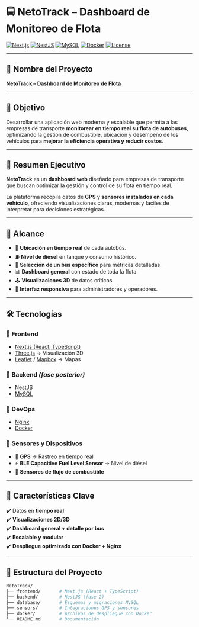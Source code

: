 # 🚍 NetoTrack – Dashboard de Monitoreo de Flota  

[![Next.js](https://img.shields.io/badge/Next.js-15-blue?logo=next.js)](https://nextjs.org/)
[![NestJS](https://img.shields.io/badge/NestJS-Framework-red?logo=nestjs)](https://nestjs.com/)
[![MySQL](https://img.shields.io/badge/MySQL-DB-blue?logo=mysql)](https://www.mysql.com/)
[![Docker](https://img.shields.io/badge/Docker-Ready-blue?logo=docker)](https://www.docker.com/)
[![License](https://img.shields.io/badge/license-MIT-green.svg)](LICENSE)

---

## 📌 Nombre del Proyecto  
**NetoTrack – Dashboard de Monitoreo de Flota**

---

## 🎯 Objetivo  
Desarrollar una aplicación web moderna y escalable que permita a las empresas de transporte **monitorear en tiempo real su flota de autobuses**, optimizando la gestión de combustible, ubicación y desempeño de los vehículos para **mejorar la eficiencia operativa y reducir costos**.  

---

## 📖 Resumen Ejecutivo  
**NetoTrack** es un **dashboard web** diseñado para empresas de transporte que buscan optimizar la gestión y control de su flota en tiempo real.  

La plataforma recopila datos de **GPS** y **sensores instalados en cada vehículo**, ofreciendo visualizaciones claras, modernas y fáciles de interpretar para decisiones estratégicas.  

---

## 📌 Alcance  
- 📍 **Ubicación en tiempo real** de cada autobús.  
- ⛽ **Nivel de diésel** en tanque y consumo histórico.  
- 🚌 **Selección de un bus específico** para métricas detalladas.  
- 📊 **Dashboard general** con estado de toda la flota.  
- 🕹️ **Visualizaciones 3D** de datos críticos.  
- 📱 **Interfaz responsiva** para administradores y operadores.  

---

## 🛠️ Tecnologías  

### 🔹 Frontend  
- [Next.js (React, TypeScript)](https://nextjs.org/)  
- [Three.js](https://threejs.org/) → Visualización 3D  
- [Leaflet](https://leafletjs.com/) / [Mapbox](https://www.mapbox.com/) → Mapas  

### 🔹 Backend *(fase posterior)*  
- [NestJS](https://nestjs.com/)  
- [MySQL](https://www.mysql.com/)  

### 🔹 DevOps  
- [Nginx](https://www.nginx.com/)  
- [Docker](https://www.docker.com/)  

### 🔹 Sensores y Dispositivos  
- 📡 **GPS** → Rastreo en tiempo real  
- ⚡ **BLE Capacitive Fuel Level Sensor** → Nivel de diésel  
- 🔄 **Sensores de flujo de combustible**  

---

## 🚀 Características Clave  
✔️ Datos en **tiempo real**  
✔️ **Visualizaciones 2D/3D**  
✔️ **Dashboard general + detalle por bus**  
✔️ **Escalable y modular**  
✔️ **Despliegue optimizado con Docker + Nginx**  

---

## 📂 Estructura del Proyecto  

```bash
NetoTrack/
├── frontend/       # Next.js (React + TypeScript)
├── backend/        # NestJS (fase 2)
├── database/       # Esquemas y migraciones MySQL
├── sensors/        # Integraciones GPS y sensores
├── docker/         # Archivos de despliegue con Docker
└── README.md       # Documentación
